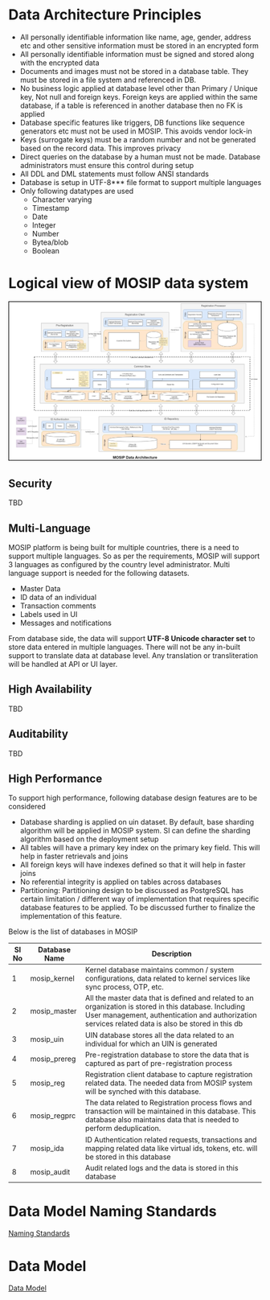 # Data Architecture Principles

* All personally identifiable information like name, age, gender, address etc and other sensitive information must be stored in an encrypted form
* All personally identifiable information must be signed and stored along with the encrypted data
* Documents and images must not be stored in a database table. They must be stored in a file system and referenced in DB.
* No business logic applied at database level other than Primary / Unique key, Not null and foreign keys. Foreign keys are applied within the same database, if a table is referenced in another database then no FK is applied
* Database specific features like triggers, DB functions like sequence generators etc must not be used in MOSIP. This avoids vendor lock-in
* Keys (surrogate keys) must be a random number and not be generated based on the record data. This improves privacy
* Direct queries on the database by a human must not be made. Database administrators must ensure this control during setup
* All DDL and DML statements must follow ANSI standards
* Database is setup in UTF-8*** file format to support multiple languages
* Only following datatypes are used
    - Character varying
    - Timestamp
    - Date
    - Integer
    - Number
    - Bytea/blob
    - Boolean

# Logical view of MOSIP data system

![MOSIP Data Architecture](_images/arch_diagrams/MOSIP_DataArchitecture.jpg)

## Security

TBD

## Multi-Language

MOSIP platform is being built for multiple countries, there is a need to support multiple languages. So as per the requirements, MOSIP will support 3 languages as configured by the country level administrator.
Multi language support is needed for the following datasets. 

* Master Data
* ID data of an individual
* Transaction comments
* Labels used in UI
* Messages and notifications

From database side, the data will support **UTF-8 Unicode character set** to store data entered in multiple languages. 
There will not be any in-built support to translate data at database level. Any translation or transliteration will be handled at API or UI layer.

## High Availability

TBD

## Auditability

TBD


## High Performance

To support high performance, following database design features are to be considered

* Database sharding is applied on uin dataset. By default, base sharding algorithm will be applied in MOSIP system. SI can define the sharding algorithm based on the deployment setup
* All tables will have a primary key index on the primary key field. This will help in faster retrievals and joins
* All foreign keys will have indexes defined so that it will help in faster joins
* No referential integrity is applied on tables across databases
* Partitioning: Partitioning design to be discussed as PostgreSQL has certain limitation / different way of implementation that requires specific database features to be applied. To be discussed further to finalize the implementation of this feature.


Below is the list of databases in MOSIP

|Sl No|Database Name|Description|
|---------|---------|------------|
|1|mosip_kernel|Kernel database maintains common / system configurations, data related to kernel services like sync process, OTP, etc.|
|2|mosip_master|All the master data that is defined and related to an organization is stored in this database. Including User management, authentication and authorization services related data is also be stored in this db|
|3|mosip_uin|UIN database stores all the data related to an individual for which an UIN is generated|
|4|mosip_prereg|Pre-registration database to store the data that is captured as part of pre-registration process|
|5|mosip_reg|Registration client database to capture registration related data. The needed data from MOSIP system will be synched with this database.|
|6|mosip_regprc|The data related to Registration process flows and transaction will be maintained in this database. This database also maintains data that is needed to perform deduplication.|
|7|mosip_ida|ID Authentication related requests, transactions and mapping related data like virtual ids, tokens, etc. will be stored in this database|
|8|mosip_audit|Audit related logs and the data is stored in this database|

# Data Model Naming Standards

[Naming Standards](Data-Model-Naming-Standards)

# Data Model

[Data Model](MOSIP-Data-Model)
